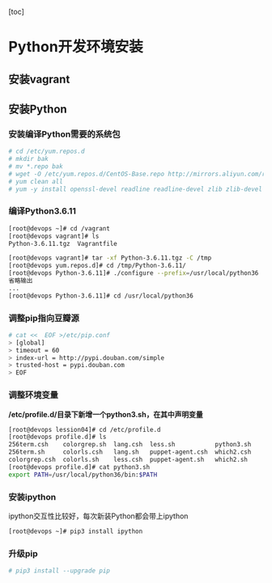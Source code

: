 [toc]
# Python开发环境安装

## 安装vagrant

## 安装Python

### 安装编译Python需要的系统包
```bash
# cd /etc/yum.repos.d
# mkdir bak
# mv *.repo bak
# wget -O /etc/yum.repos.d/CentOS-Base.repo http://mirrors.aliyun.com/repo/Centos-7.repo
# yum clean all 
# yum -y install openssl-devel readline readline-devel zlib zlib-devel sqllite sqlite-devel

```

### 编译Python3.6.11
```bash
[root@devops ~]# cd /vagrant
[root@devops vagrant]# ls
Python-3.6.11.tgz  Vagrantfile

[root@devops vagrant]# tar -xf Python-3.6.11.tgz -C /tmp
[root@devops yum.repos.d]# cd /tmp/Python-3.6.11/
[root@devops Python-3.6.11]# ./configure --prefix=/usr/local/python36  && make && make install
省略输出
...
[root@devops Python-3.6.11]# cd /usr/local/python36

```

### 调整pip指向豆瓣源
```bash
# cat <<  EOF >/etc/pip.conf
> [global]
> timeout = 60
> index-url = http://pypi.douban.com/simple
> trusted-host = pypi.douban.com
> EOF
```

### 调整环境变量
__/etc/profile.d/目录下新增一个python3.sh，在其中声明变量__
```bash
[root@devops lession04]# cd /etc/profile.d
[root@devops profile.d]# ls
256term.csh    colorgrep.sh  lang.csh  less.sh           python3.sh
256term.sh     colorls.csh   lang.sh   puppet-agent.csh  which2.csh
colorgrep.csh  colorls.sh    less.csh  puppet-agent.sh   which2.sh
[root@devops profile.d]# cat python3.sh 
export PATH=/usr/local/python36/bin:$PATH
```

### 安装ipython
ipython交互性比较好，每次新装Python都会带上ipython

```bash
[root@devops ~]# pip3 install ipython

```

### 升级pip
```bash
# pip3 install --upgrade pip
```
